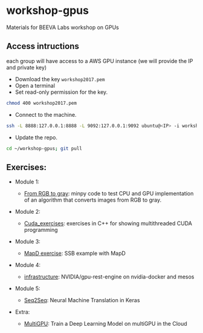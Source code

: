 # workshop-gpus
Materials for BEEVA Labs workshop on GPUs


## Access intructions

each group will have access to a AWS GPU instance (we will provide the IP and private key)

* Download the key `workshop2017.pem`
* Open a terminal
* Set read-only permission for the key.
```bash
chmod 400 workshop2017.pem
```

* Connect to the machine.
```bash
ssh -L 8888:127.0.0.1:8888 -L 9092:127.0.0.1:9092 ubuntu@<IP> -i workshop2017.pem
```

* Update the repo.
```bash
cd ~/workshop-gpus; git pull
```

## Exercises:
* Module 1:
  * [From RGB to gray](./minpy-exercise): minpy code to test CPU and GPU implementation of an algorithm that converts images from RGB to gray.

* Module 2:
  * [Cuda_exercises](./Cuda_exercises): exercises in C++ for showing multithreaded CUDA programming

* Module 3:
  * [MapD exercise](./mapd-exercise): SSB example with MapD

* Module 4:
  * [infrastructure](./infrastructure): NVIDIA/gpu-rest-engine on nvidia-docker and mesos

* Module 5:
  * [Seq2Seq](./keras-exercise): Neural Machine Translation in Keras

* Extra:
  * [MultiGPU](./multigpu-exercise): Train a Deep Learning Model on multiGPU in the Cloud
 

